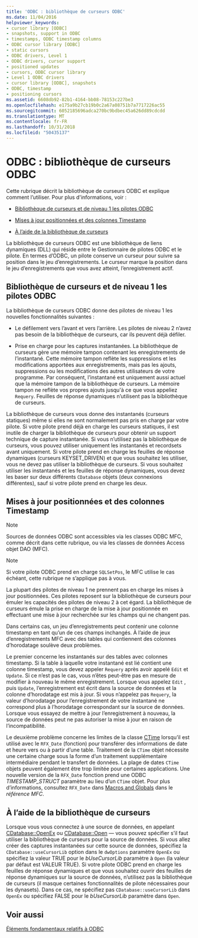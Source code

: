 ```yaml
---
title: 'ODBC : bibliothèque de curseurs ODBC'
ms.date: 11/04/2016
helpviewer_keywords:
- cursor library [ODBC]
- snapshots, support in ODBC
- timestamps, ODBC timestamp columns
- ODBC cursor library [ODBC]
- static cursors
- ODBC drivers, Level 1
- ODBC drivers, cursor support
- positioned updates
- cursors, ODBC cursor library
- Level 1 ODBC drivers
- cursor library [ODBC], snapshots
- ODBC, timestamp
- positioning cursors
ms.assetid: 6608db92-82b1-4164-bb08-78153c227be3
ms.openlocfilehash: e175a9b27cb19b0c2a67a08751b7a7717226ac55
ms.sourcegitcommit: 6052185696adca270bc9bdbec45a626dd89cdcdd
ms.translationtype: MT
ms.contentlocale: fr-FR
ms.lasthandoff: 10/31/2018
ms.locfileid: "50435137"
---
```

# <a name="odbc-the-odbc-cursor-library"></a>ODBC : bibliothèque de curseurs ODBC

Cette rubrique décrit la bibliothèque de curseurs ODBC et explique comment l’utiliser. Pour plus d'informations, voir :

- [Bibliothèque de curseurs et de niveau 1 les pilotes ODBC](#_core_the_cursor_library_and_level_1_odbc_drivers)

- [Mises à jour positionnées et des colonnes Timestamp](#_core_positioned_updates_and_timestamp_columns)

- [À l’aide de la bibliothèque de curseurs](#_core_using_the_cursor_library)

La bibliothèque de curseurs ODBC est une bibliothèque de liens dynamiques (DLL) qui réside entre le Gestionnaire de pilotes ODBC et le pilote. En termes d’ODBC, un pilote conserve un curseur pour suivre sa position dans le jeu d’enregistrements. Le curseur marque la position dans le jeu d’enregistrements que vous avez atteint, l’enregistrement actif.

##  <a name="_core_the_cursor_library_and_level_1_odbc_drivers"></a> Bibliothèque de curseurs et de niveau 1 les pilotes ODBC

La bibliothèque de curseurs ODBC donne des pilotes de niveau 1 les nouvelles fonctionnalités suivantes :

- Le défilement vers l’avant et vers l’arrière. Les pilotes de niveau 2 n’avez pas besoin de la bibliothèque de curseurs, car ils peuvent déjà défiler.

- Prise en charge pour les captures instantanées. La bibliothèque de curseurs gère une mémoire tampon contenant les enregistrements de l’instantané. Cette mémoire tampon reflète les suppressions et les modifications apportées aux enregistrements, mais pas les ajouts, suppressions ou les modifications des autres utilisateurs de votre programme. Par conséquent, l’instantané est uniquement aussi actuel que la mémoire tampon de la bibliothèque de curseurs. La mémoire tampon ne reflète vos propres ajouts jusqu'à ce que vous appeliez `Requery`. Feuilles de réponse dynamiques n’utilisent pas la bibliothèque de curseurs.

La bibliothèque de curseurs vous donne des instantanés (curseurs statiques) même si elles ne sont normalement pas pris en charge par votre pilote. Si votre pilote prend déjà en charge les curseurs statiques, il est inutile de charger la bibliothèque de curseurs pour obtenir un support technique de capture instantanée. Si vous n’utilisez pas la bibliothèque de curseurs, vous pouvez utiliser uniquement les instantanés et recordsets avant uniquement. Si votre pilote prend en charge les feuilles de réponse dynamiques (curseurs KEYSET_DRIVEN) et que vous souhaitez les utiliser, vous ne devez pas utiliser la bibliothèque de curseurs. Si vous souhaitez utiliser les instantanés et les feuilles de réponse dynamiques, vous devez les baser sur deux différents `CDatabase` objets (deux connexions différentes), sauf si votre pilote prend en charge les deux.

##  <a name="_core_positioned_updates_and_timestamp_columns"></a> Mises à jour positionnées et des colonnes Timestamp

> [!NOTE]
>  Sources de données ODBC sont accessibles via les classes ODBC MFC, comme décrit dans cette rubrique, ou via les classes de données Access objet DAO (MFC).

> [!NOTE]
>  Si votre pilote ODBC prend en charge `SQLSetPos`, le MFC utilise le cas échéant, cette rubrique ne s’applique pas à vous.

La plupart des pilotes de niveau 1 ne prennent pas en charge les mises à jour positionnées. Ces pilotes reposent sur la bibliothèque de curseurs pour émuler les capacités des pilotes de niveau 2 à cet égard. La bibliothèque de curseurs émule la prise en charge de la mise à jour positionnée en effectuant une mise à jour recherchée sur les champs qui ne changent pas.

Dans certains cas, un jeu d’enregistrements peut contenir une colonne timestamp en tant qu’un de ces champs inchangés. À l’aide de jeux d’enregistrements MFC avec des tables qui contiennent des colonnes d’horodatage soulève deux problèmes.

Le premier concerne les instantanés sur des tables avec colonnes timestamp. Si la table à laquelle votre instantané est lié contient une colonne timestamp, vous devez appeler `Requery` après avoir appelé `Edit` et `Update`. Si ce n’est pas le cas, vous n’êtes peut-être pas en mesure de modifier à nouveau le même enregistrement. Lorsque vous appelez `Edit` , puis `Update`, l’enregistrement est écrit dans la source de données et la colonne d’horodatage est mis à jour. Si vous n’appelez pas `Requery`, la valeur d’horodatage pour l’enregistrement de votre instantané ne correspond plus à l’horodatage correspondant sur la source de données. Lorsque vous essayez de mettre à jour l’enregistrement à nouveau, la source de données peut ne pas autoriser la mise à jour en raison de l’incompatibilité.

Le deuxième problème concerne les limites de la classe [CTime](../../atl-mfc-shared/reference/ctime-class.md) lorsqu’il est utilisé avec le `RFX_Date` (fonction) pour transférer des informations de date et heure vers ou à partir d’une table. Traitement de la `CTime` objet nécessite une certaine charge sous la forme d’un traitement supplémentaire intermédiaire pendant le transfert de données. La plage de dates `CTime` objets peuvent également être trop limitée pour certaines applications. Une nouvelle version de la `RFX_Date` fonction prend une ODBC *TIMESTAMP_STRUCT* paramètre au lieu d’un `CTime` objet. Pour plus d’informations, consultez `RFX_Date` dans [Macros and Globals](../../mfc/reference/mfc-macros-and-globals.md) dans le *référence MFC*.

##  <a name="_core_using_the_cursor_library"></a> À l’aide de la bibliothèque de curseurs

Lorsque vous vous connectez à une source de données, en appelant [CDatabase::OpenEx](../../mfc/reference/cdatabase-class.md#openex) ou [CDatabase::Open](../../mfc/reference/cdatabase-class.md#open) — vous pouvez spécifier s’il faut utiliser la bibliothèque de curseurs pour la source de données. Si vous allez créer des captures instantanées sur cette source de données, spécifiez la `CDatabase::useCursorLib` option dans le `dwOptions` paramètre `OpenEx` ou spécifiez la valeur TRUE pour le *bUseCursorLib* paramètre à `Open` (la valeur par défaut est VALEUR TRUE). Si votre pilote ODBC prend en charge les feuilles de réponse dynamiques et que vous souhaitez ouvrir des feuilles de réponse dynamiques sur la source de données, n’utilisez pas la bibliothèque de curseurs (il masque certaines fonctionnalités de pilote nécessaires pour les dynasets). Dans ce cas, ne spécifiez pas `CDatabase::useCursorLib` dans `OpenEx` ou spécifiez FALSE pour le *bUseCursorLib* paramètre dans `Open`.

## <a name="see-also"></a>Voir aussi

[Éléments fondamentaux relatifs à ODBC](../../data/odbc/odbc-basics.md)
